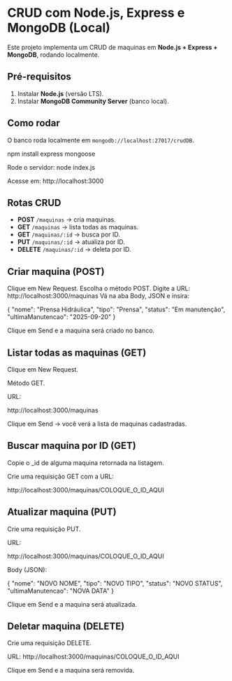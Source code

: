 # CRUD com Node.js, Express e MongoDB (Local)

Este projeto implementa um CRUD de maquinas em **Node.js + Express + MongoDB**, rodando localmente.

## Pré-requisitos

1. Instalar **Node.js** (versão LTS).  
2. Instalar **MongoDB Community Server** (banco local).  

## Como rodar

O banco roda localmente em `mongodb://localhost:27017/crudDB`.

npm install express mongoose

Rode o servidor:
node index.js

Acesse em:
http://localhost:3000

## Rotas CRUD

- **POST** `/maquinas` → cria maquinas.  
- **GET** `/maquinas` → lista todas as maquinas.  
- **GET** `/maquinas/:id` → busca por ID.  
- **PUT** `/maquinas/:id` → atualiza por ID.  
- **DELETE** `/maquinas/:id` → deleta por ID.  

## Criar maquina (POST)
Clique em New Request.
Escolha o método POST.
Digite a URL: http://localhost:3000/maquinas
Vá na aba Body, JSON e insira:

{
  "nome": "Prensa Hidráulica",
  "tipo": "Prensa",
  "status": "Em manutenção",
  "ultimaManutencao": "2025-09-20"
}


Clique em Send e a maquina será criado no banco.

## Listar todas as maquinas (GET)

Clique em New Request.

Método GET.

URL:

http://localhost:3000/maquinas


Clique em Send → você verá a lista de maquinas cadastradas.

## Buscar maquina por ID (GET)

Copie o _id de alguma maquina retornada na listagem.

Crie uma requisição GET com a URL:

http://localhost:3000/maquinas/COLOQUE_O_ID_AQUI

## Atualizar maquina (PUT)

Crie uma requisição PUT.

URL:

http://localhost:3000/maquinas/COLOQUE_O_ID_AQUI


Body (JSON):

{
  "nome": "NOVO NOME",
  "tipo": "NOVO TIPO",
  "status": "NOVO STATUS",
  "ultimaManutencao": "NOVA DATA"
}



Clique em Send e a maquina será atualizada.

## Deletar maquina (DELETE)

Crie uma requisição DELETE.

URL: http://localhost:3000/maquinas/COLOQUE_O_ID_AQUI


Clique em Send e a maquina será removida.

